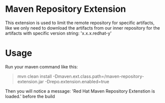 Maven Repository Extension
==
 
This extension is used to limit the remote repository for specific artifacts, like we only need to download the artifacts from our inner repository for the artifacts with specific version string: 'x.x.x.redhat-y'


Usage
===

Run your maven command like this:

> mvn clean install -Dmaven.ext.class.path=<YOUR-PATH-TO>/maven-repository-extension.jar -Drepo.extension.enabled=true

Then you will notice a message: 'Red Hat Maven Repository Extenstion is loaded.' before the build
